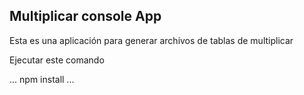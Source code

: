 ## Multiplicar console App

Esta es una aplicación para generar archivos de tablas de
multiplicar

Ejecutar este comando 

...
npm install
...